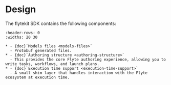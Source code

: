 # Design

The flytekit SDK contains the following components:

```{list-table}
:header-rows: 0
:widths: 20 30

* - {doc}`Models files <models-files>`
  - Protobuf generated files.
* - {doc}`Authoring structure <authoring-structure>`
  - This provides the core Flyte authoring experience, allowing you to write tasks, workflows, and launch plans.
* - {doc}`Execution time support <execution-time-support>`
  - A small shim layer that handles interaction with the Flyte ecosystem at execution time.
```
